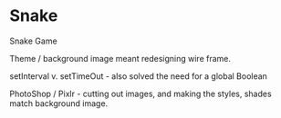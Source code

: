 # Snake
Snake Game

Theme / background image meant redesigning wire frame.

setInterval v. setTimeOut
    - also solved the need for a global Boolean

PhotoShop / Pixlr - cutting out images, and making the styles, shades match background image.
